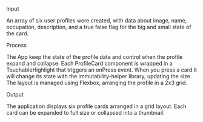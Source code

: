 Input

An array of six user profiles were created, with data about image, name, occupation, description, and a true false flag for the big and small state of the card.

Process

The App keep the state of the profile data and control when the profile expand and collapse. Each ProfileCard component is wrapped in a TouchableHighlight that triggers an onPress event. When you press a card it will change its state with the immutability-helper library, updating the size. The layout is managed using Flexbox, arranging the profile in a 2x3 grid.

Output

The application displays six profile cards arranged in a grid layout. Each card can be expanded to full size or collapsed into a thumbnail.

